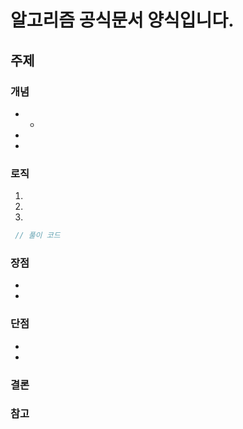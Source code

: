 # 알고리즘 공식문서 양식입니다.


## 주제


### 개념

- 
  -
-
- 



### 로직

1. 
2. 
3. 




```java
 // 풀이 코드
```


### 장점

- 
- 



### 단점

- 
- 



### 결론




### 참고




